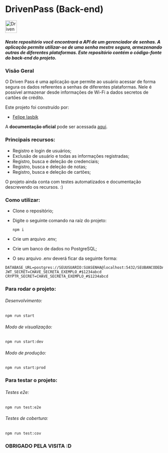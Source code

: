 # DrivenPass (Back-end) 
<img src="https://notion-emojis.s3-us-west-2.amazonaws.com/prod/svg-twitter/1f512.svg" alt="Driven Pass Logo" width="37" height="40">

##### Neste repositório você encontrará a API de um gerenciador de senhas. A aplicação permite utilizar-se de uma senha mestre segura, armezenando outras de diferentes plataformas. Este repositório contém o código-fonte do back-end do projeto.

### Visão Geral

O Driven Pass é uma aplicação que permite ao usuário acessar de forma segura os dados referentes a senhas de diferentes plataformas. Nele é possível armazenar desde informações de Wi-Fi a dados secretos de cartões de crédito.

Este projeto foi construído por:

- [Felipe Iasbik](https://github.com/felipeiasbik)

A **documentação oficial** pode ser acessada [aqui](https://drivenpass-e6yq.onrender.com/api).

### Principais recursos:

- Registro e login de usuários;
- Exclusão de usuário e todas as informações registradas;
- Registro, busca e deleção de credenciais;
- Registro, busca e deleção de notas;
- Registro, busca e deleção de cartões;


O projeto ainda conta com testes automatizados e documentação descrevendo os recursos. :)

### Como utilizar:
- Clone o repositório;
- Digite o seguinte comando na raíz do projeto:

  ```
  npm i
  ```
- Crie um arquivo .env;
- Crie um banco de dados no PostgreSQL;
- O seu arquivo .env deverá ficar da seguinte forma:

```
DATABASE_URL=postgres://SEUUSUARIO:SUASENHA@localhost:5432/SEUBANCODEDADOS
JWT_SECRET=CHAVE_SECRETA_EXEMPLO_#$1234abcd
CRYPTR_SECRET=CHAVE_SECRETA_EXEMPLO_#$1234abcd
```

### Para rodar o projeto:

###### Desenvolvimento:

```
npm run start
```

###### Modo de visualização:
```
npm run start:dev
```

###### Modo de produção:
```
npm run start:prod
```

### Para testar o projeto:

###### Testes e2e:

```
npm run test:e2e
```

###### Testes de cobertura:
```
npm run test:cov
```


### OBRIGADO PELA VISITA :D
